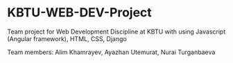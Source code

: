 # KBTU-WEB-DEV-Project
Team project for Web Development Discipline at KBTU with using Javascript (Angular framework), HTML, CSS, Django

Team members: Alim Khamrayev, Ayazhan Utemurat, Nurai Turganbaeva
